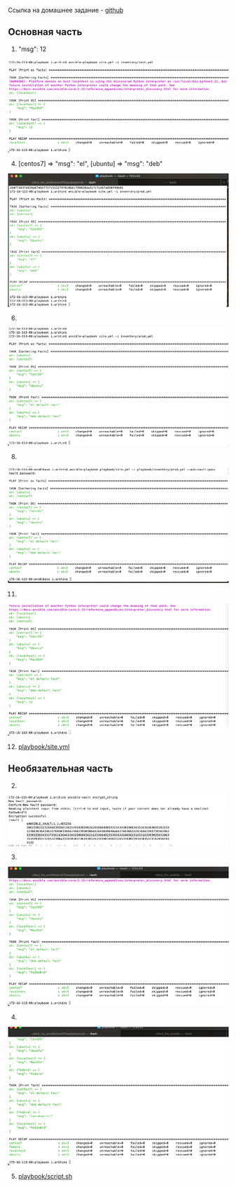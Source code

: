Ссылка на домашнее задание - [github](https://github.com/netology-code/mnt-homeworks/tree/MNT-video/08-ansible-01-base)

## Основная часть
1.  "msg": 12

![!\[Alt text\](<img/!\[Alt text\](<img/Снимок экрана 2023-10-25 в 12.23.27.png>)>)](<img/Снимок экрана 2023-10-25 в 12.23.27.png>)

4. [centos7] => "msg": "el", [ubuntu] => "msg": "deb"

![!\[Alt text\](<img/!\[Alt text\](<img/Снимок экрана 2023-10-25 в 12.43.23.png>)>)](<img/Снимок экрана 2023-10-25 в 12.43.23.png>)


6. 
![!\[Alt text\](<img/!\[Alt text\](<img/Снимок экрана 2023-10-25 в 12.46.30.png>)>)](<img/Снимок экрана 2023-10-25 в 12.46.30.png>)


8. 
![!\[Alt text\](<img/!\[Alt text\](<img/Снимок экрана 2023-10-25 в 13.44.04.png>)>)](<img/Снимок экрана 2023-10-25 в 13.44.04.png>)


11. 
![!\[Alt text\](<img/!\[Alt text\](<img/Снимок экрана 2023-10-25 в 14.20.27.png>)>)](<img/Снимок экрана 2023-10-25 в 14.20.27.png>)


12. [playbook/site.yml](playbook/site.yml) 

## Необязательная часть
2. 
![!\[Alt text\](<img/!\[Alt text\](<img/Снимок экрана 2023-10-25 в 14.37.20.png>)>)](<img/Снимок экрана 2023-10-25 в 14.37.20.png>)


3. 
![!\[Alt text\](<img/!\[Alt text\](<img/Снимок экрана 2023-10-25 в 14.36.09.png>)>)](<img/Снимок экрана 2023-10-25 в 14.36.09.png>)

4. 
![!\[Alt text\](<img/!\[Alt text\](<img/Снимок экрана 2023-10-25 в 14.53.08.png>)>)](<img/Снимок экрана 2023-10-25 в 14.53.08.png>)

5. [playbook/script.sh](playbook/script.sh) 
